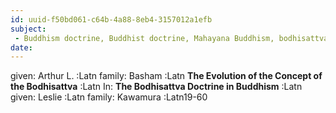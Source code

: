```yaml
---
id: uuid-f50bd061-c64b-4a88-8eb4-3157012a1efb
subject: 
 - Buddhism doctrine, Buddhist doctrine, Mahayana Buddhism, bodhisattva
date: 
---
```


given: Arthur L. :Latn
family: Basham :Latn
**The Evolution of the Concept of the Bodhisattva** :Latn
In: 
**The Bodhisattva Doctrine in Buddhism** :Latn
given: Leslie :Latn
family: Kawamura :Latn19-60